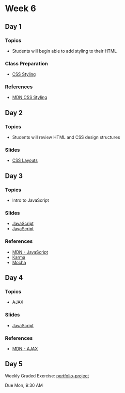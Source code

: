 # Week 6

## Day 1

### Topics

-   Students will begin able to add styling to their HTML

### Class Preparation

-   [CSS Styling](https://wecancodeit.github.io/java-slides/frontend/css-styling/#/)

### References

-   [MDN CSS Styling](https://developer.mozilla.org/en-US/docs/Web/CSS)

## Day 2

### Topics

-   Students will review HTML and CSS design structures

### Slides

-   [CSS Layouts](https://wecancodeit.github.io/java-slides/frontend/css-layouts-without-layout-tools)

## Day 3

### Topics

-   Intro to JavaScript

### Slides

-   [JavaScript](https://wecancodeit.github.io/java-slides/frontend/javascript)
-   [JavaScript](https://wecancodeit.github.io/java-slides/frontend/javascript-testing)

### References

-   [MDN - JavaScript](https://developer.mozilla.org/en-US/docs/Web/javascript)
-   [Karma](https://karma-runner.github.io/2.0/index.html)
-   [Mocha](https://mochajs.org/)

## Day 4

### Topics

-   AJAX

### Slides

-   [JavaScript](https://wecancodeit.github.io/java-slides/frontend/ajax)

### References

-   [MDN - AJAX](https://developer.mozilla.org/en-US/docs/Web/Guide/AJAX)

## Day 5

Weekly Graded Exercise: [portfolio-project](https://github.com/WeCanCodeIT/java-exercises/tree/master/professional-portfolio)

Due Mon, 9:30 AM
